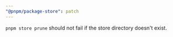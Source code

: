```yaml
---
"@pnpm/package-store": patch
---
```


`pnpm store prune` should not fail if the store directory doesn't exist.
